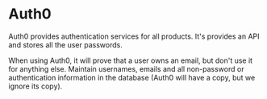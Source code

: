 # Auth0

Auth0 provides authentication services for all products. It's provides an API and stores all the user passwords.

When using Auth0, it will prove that a user owns an email, but don't use it for anything else. Maintain usernames,
emails and all non-password or authentication information in the database (Auth0 will have a copy, but we ignore
its copy).
